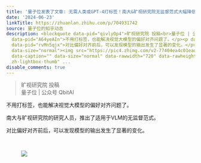```yaml
---
title: '量子位发表了文章: 无需人类或GPT-4打标签！南大&旷视研究院无监督范式大幅降低视觉大模型对齐成本'
date: '2024-06-23'
linkTitle: https://zhuanlan.zhihu.com/p/704931742
source: 量子位的知乎动态
description: <blockquote data-pid="qivlyOp4">旷视研究院 投稿<br>量子位 | 公众号 QbitAI</blockquote><p
  data-pid="A64yeAIn">不用打标签，也能解决视觉大模型的偏好对齐问题了。</p><p data-pid="DxNsZgwR">南大与旷视研究院的研究人员，推出了适用于VLM的无监督范式。</p><p
  data-pid="rvMn5qjx">对比偏好对齐前后，可以发现模型的输出发生了显著的变化。</p><p class="ztext-empty-paragraph"><br></p><figure
  data-size="normal"><img src="https://pic4.zhimg.com/v2-77404ea4c01eadf467a5e8ee4f04314f.jpg"
  data-caption="" data-size="normal" data-rawwidth="720" data-rawheight="387" class="origin_image
  zh-lightbox-thumb" ...
disable_comments: true
---
```

<blockquote data-pid="qivlyOp4">旷视研究院 投稿<br>量子位 | 公众号 QbitAI</blockquote><p data-pid="A64yeAIn">不用打标签，也能解决视觉大模型的偏好对齐问题了。</p><p data-pid="DxNsZgwR">南大与旷视研究院的研究人员，推出了适用于VLM的无监督范式。</p><p data-pid="rvMn5qjx">对比偏好对齐前后，可以发现模型的输出发生了显著的变化。</p><p class="ztext-empty-paragraph"><br></p><figure data-size="normal"><img src="https://pic4.zhimg.com/v2-77404ea4c01eadf467a5e8ee4f04314f.jpg" data-caption="" data-size="normal" data-rawwidth="720" data-rawheight="387" class="origin_image zh-lightbox-thumb" ...